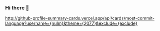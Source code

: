 ### Hi there 👋


http://github-profile-summary-cards.vercel.app/api/cards/most-commit-language?username={nulm}&theme={2077}&exclude={exclude}